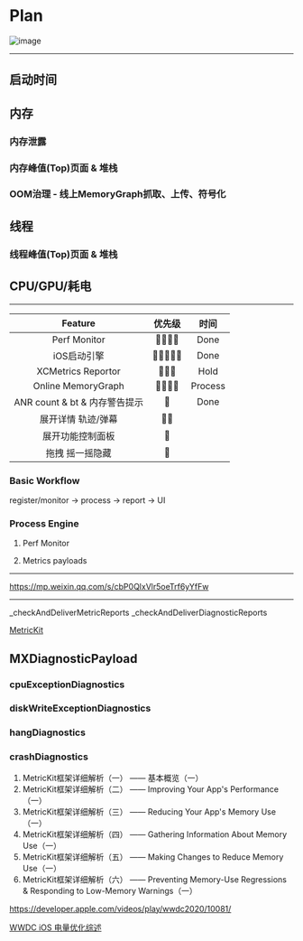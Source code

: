 # Plan

![image](https://mmbiz.qpic.cn/mmbiz_jpg/M54fjP2zXtFcEiahyfjOCybpKcIPmqKb5N1Da700VAY0Kf2H9k7zLkhCzw5kK93UujOAZiaqI33m3X2gUkzD8IYA/0?wx_fmt=jpeg)

---

## 启动时间
## 内存
### 内存泄露
### 内存峰值(Top)页面 & 堆栈
### OOM治理 - 线上MemoryGraph抓取、上传、符号化
## 线程
###  线程峰值(Top)页面 & 堆栈
## CPU/GPU/耗电

---

| Feature | 优先级 | 时间 |
| :-: | :-: |:-: |
| Perf Monitor | 🌟🌟🌟🌟| Done |
| iOS启动引擎 | 🌟🌟🌟🌟🌟 | Done |
| XCMetrics Reportor | 🌟🌟🌟 | Hold |
| Online MemoryGraph | 🌟🌟🌟🌟 | Process |
| ANR count & bt & 内存警告提示  | 🌟| Done |
|  展开详情 轨迹/弹幕  | 🌟🌟| |
| 展开功能控制面板  | 🌟| |
| 拖拽 摇一摇隐藏 | 🌟| |

### Basic Workflow

register/monitor -> process -> report -> UI 

### Process Engine

1. Perf Monitor

2. Metrics payloads
                    
                      
---
https://mp.weixin.qq.com/s/cbP0QlxVlr5oeTrf6yYfFw

---

_checkAndDeliverMetricReports
_checkAndDeliverDiagnosticReports

[MetricKit](https://developer.apple.com/documentation/metrickit)

## MXDiagnosticPayload
### cpuExceptionDiagnostics
### diskWriteExceptionDiagnostics
### hangDiagnostics
### crashDiagnostics 

1. MetricKit框架详细解析（一） —— 基本概览（一）
2. MetricKit框架详细解析（二） —— Improving Your App's Performance（一）
3. MetricKit框架详细解析（三） —— Reducing Your App's Memory Use（一）
4. MetricKit框架详细解析（四） —— Gathering Information About Memory Use（一）
5. MetricKit框架详细解析（五） —— Making Changes to Reduce Memory Use（一）
6. MetricKit框架详细解析（六） —— Preventing Memory-Use Regressions & Responding to Low-Memory Warnings（一）

https://developer.apple.com/videos/play/wwdc2020/10081/

[WWDC iOS 电量优化综述](https://www.jianshu.com/p/ec5631ec5164)


